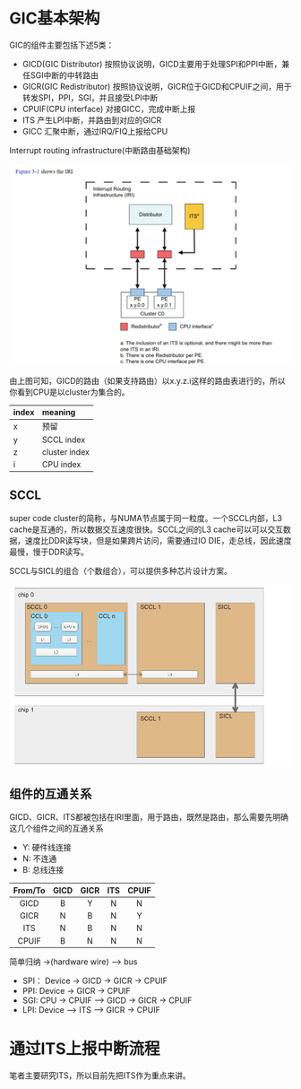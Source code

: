 # GIC基本架构
GIC的组件主要包括下述5类：
- GICD(GIC Distributor)
  按照协议说明，GICD主要用于处理SPI和PPI中断，兼任SGI中断的中转路由
- GICR(GIC Redistributor)
  按照协议说明，GICR位于GICD和CPUIF之间，用于转发SPI，PPI，SGI，并且接受LPI中断
- CPUIF(CPU interface)
  对接GICC，完成中断上报
- ITS
  产生LPI中断，并路由到对应的GICR
- GICC
  汇聚中断，通过IRQ/FIQ上报给CPU
  
Interrupt routing infrastructure(中断路由基础架构)

![Image text](https://github.com/Luojiaxing1991/picture/blob/master/IRI_GIC.png)

由上图可知，GICD的路由（如果支持路由）以x.y.z.i这样的路由表进行的，所以你看到CPU是以cluster为集合的。

index | meaning
:---- | :-----
x     | 预留
y     | SCCL index
z     | cluster index
i     | CPU index

## SCCL
super code cluster的简称，与NUMA节点属于同一粒度。一个SCCL内部，L3 cache是互通的，所以数据交互速度很快。SCCL之间的L3 cache可以可以交互数据，速度比DDR读写块，但是如果跨片访问，需要通过IO DIE，走总线，因此速度最慢，慢于DDR读写。

SCCL与SICL的组合（个数组合），可以提供多种芯片设计方案。

![Image text](https://github.com/Luojiaxing1991/picture/blob/master/SCCL%26CCL.png)

## 组件的互通关系
GICD、GICR、ITS都被包括在IRI里面，用于路由，既然是路由，那么需要先明确这几个组件之间的互通关系
- Y: 硬件线连接
- N: 不连通
- B: 总线连接

From/To | GICD | GICR | ITS | CPUIF
:-----: | :-:  | :-:  | :-: | :-:
GICD    | B    | Y    | N   | N
GICR    | N    | B    | N   | Y
ITS     | N    | B    | N   | N
CPUIF   | B    | N    | N   | N

简单归纳  ->(hardware wire)  --> bus
- SPI： Device -> GICD -> GICR -> CPUIF
- PPI:  Device -> GICR -> CPUIF
- SGI:  CPU -> CPUIF --> GICD -> GICR -> CPUIF
- LPI:  Device --> ITS --> GICR -> CPUIF

# 通过ITS上报中断流程
笔者主要研究ITS，所以目前先把ITS作为重点来讲。
